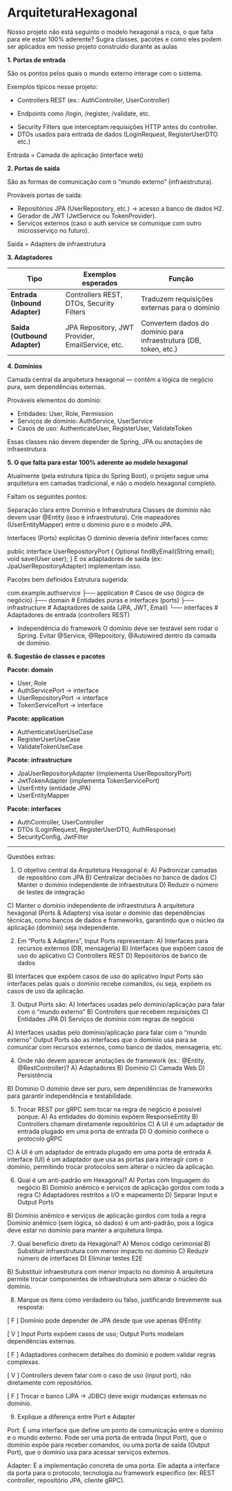 # ArquiteturaHexagonal

Nosso projeto não está seguinto o modelo hexagonal a risca, o que falta para ele estar 100% aderente?
Sugira classes, pacotes e como eles podem ser aplicados em nosso projeto construido durante as aulas

**1. Portas de entrada**

São os pontos pelos quais o mundo externo interage com o sistema.

Exemplos típicos nesse projeto:

- Controllers REST (ex.: AuthController, UserController)
* Endpoints como /login, /register, /validate, etc.

- Security Filters que interceptam requisições HTTP antes do controller.
- DTOs usados para entrada de dados (LoginRequest, RegisterUserDTO etc.)

 Entrada = Camada de aplicação (interface web)

**2. Portas de saída**

São as formas de comunicação com o “mundo externo” (infraestrutura).

Prováveis portas de saída:

- Repositórios JPA (UserRepository, etc.) → acesso a banco de dados H2.
- Gerador de JWT (JwtService ou TokenProvider).
- Serviços externos (caso o auth service se comunique com outro microsserviço no futuro).

 Saída = Adapters de infraestrutura

**3. Adaptadores**
   
| Tipo                          | Exemplos esperados                               | Função                                                           |
| ----------------------------- | ------------------------------------------------ | ---------------------------------------------------------------- |
| **Entrada (Inbound Adapter)** | Controllers REST, DTOs, Security Filters         | Traduzem requisições externas para o domínio                     |
| **Saída (Outbound Adapter)**  | JPA Repository, JWT Provider, EmailService, etc. | Convertem dados do domínio para infraestrutura (DB, token, etc.) |

**4. Domínios**

Camada central da arquitetura hexagonal — contém a lógica de negócio pura, sem dependências externas.

Prováveis elementos do domínio:
- Entidades: User, Role, Permission
- Serviços de domínio: AuthService, UserService
- Casos de uso: AuthenticateUser, RegisterUser, ValidateToken
  
 Essas classes não devem depender de Spring, JPA ou anotações de infraestrutura.

**5. O que falta para estar 100% aderente ao modelo hexagonal**

Atualmente (pela estrutura típica do Spring Boot), o projeto segue uma arquitetura em camadas tradicional, e não o modelo hexagonal completo.

Faltam os seguintes pontos:

Separação clara entre Domínio e Infraestrutura
 Classes de domínio não devem usar @Entity (isso é infraestrutura).
 Crie mapeadores (UserEntityMapper) entre o domínio puro e o modelo JPA.

Interfaces (Ports) explícitas
 O domínio deveria definir interfaces como:

public interface UserRepositoryPort {
    Optional<User> findByEmail(String email);
    void save(User user);
}
E os adaptadores de saída (ex: JpaUserRepositoryAdapter) implementam isso.

Pacotes bem definidos
Estrutura sugerida:

com.example.authservice
├── application       # Casos de uso (lógica de negócio)
├── domain            # Entidades puras e interfaces (ports)
├── infrastructure    # Adaptadores de saída (JPA, JWT, Email)
└── interfaces        # Adaptadores de entrada (controllers REST)

- Independência do framework
 O domínio deve ser testável sem rodar o Spring.
 Evitar @Service, @Repository, @Autowired dentro da camada de domínio.

**6. Sugestão de classes e pacotes**

**Pacote: domain**

* User, Role
* AuthServicePort → interface
* UserRepositoryPort → interface
* TokenServicePort → interface


**Pacote: application**

* AuthenticateUserUseCase
* RegisterUserUseCase
* ValidateTokenUseCase

**Pacote: infrastructure**

* JpaUserRepositoryAdapter (implementa UserRepositoryPort)
* JwtTokenAdapter (implementa TokenServicePort)
* UserEntity (entidade JPA)
* UserEntityMapper

**Pacote: interfaces**

* AuthController, UserController
* DTOs (LoginRequest, RegisterUserDTO, AuthResponse)
* SecurityConfig, JwtFilter
_________________________________________________________________________________________________________________

Questões extras:

1. O objetivo central da Arquitetura Hexagonal é:
A) Padronizar camadas de repositório com JPA
B) Centralizar decisões no banco de dados
C) Manter o domínio independente de infraestrutura
D) Reduzir o número de testes de integração

C) Manter o domínio independente de infraestrutura
A arquitetura hexagonal (Ports & Adapters) visa isolar o domínio das dependências técnicas, como bancos de dados e frameworks, garantindo que o núcleo da aplicação (domínio) seja independente.
 

2. Em “Ports & Adapters”, Input Ports representam:
A) Interfaces para recursos externos (DB, mensageria)
B) Interfaces que expõem casos de uso do aplicativo
C) Controllers REST
D) Repositórios de banco de dados

B) Interfaces que expõem casos de uso do aplicativo
Input Ports são interfaces pelas quais o domínio recebe comandos, ou seja, expõem os casos de uso da aplicação.

3. Output Ports são:
A) Interfaces usadas pelo domínio/aplicação para falar com o “mundo externo”
B) Controllers que recebem requisições
C) Entidades JPA
D) Serviços de domínio com regras de negócio

A) Interfaces usadas pelo domínio/aplicação para falar com o “mundo externo”
Output Ports são as interfaces que o domínio usa para se comunicar com recursos externos, como banco de dados, mensageria, etc.

4. Onde não devem aparecer anotações de framework (ex.: @Entity, @RestController)?
A) Adaptadores
B) Domínio
C) Camada Web
D) Persistência

B) Domínio
O domínio deve ser puro, sem dependências de frameworks para garantir independência e testabilidade. 

5. Trocar REST por gRPC sem tocar na regra de negócio é possível porque:
A) As entidades do domínio expõem ResponseEntity
B) Controllers chamam diretamente repositórios
C) A UI é um adaptador de entrada plugado em uma porta de entrada
D) O domínio conhece o protocolo gRPC

C) A UI é um adaptador de entrada plugado em uma porta de entrada
A interface (UI) é um adaptador que usa as portas para interagir com o domínio, permitindo trocar protocolos sem alterar o núcleo da aplicação.

6. Qual é um anti-padrão em Hexagonal?
A) Portas com linguagem do negócio
B) Domínio anêmico e serviços de aplicação gordos com toda a regra
C) Adaptadores restritos a I/O e mapeamento
D) Separar Input e Output Ports

B) Domínio anêmico e serviços de aplicação gordos com toda a regra
 Domínio anêmico (sem lógica, só dados) é um anti-padrão, pois a lógica deve estar no domínio para manter a arquitetura limpa.

7. Qual benefício direto da Hexagonal?
A) Menos código cerimonial
B) Substituir infraestrutura com menor impacto no domínio
C) Reduzir número de interfaces
D) Eliminar testes E2E

B) Substituir infraestrutura com menor impacto no domínio
A arquitetura permite trocar componentes de infraestrutura sem alterar o núcleo do domínio. 

8. Marque os itens como verdadeiro ou falso, justificando brevemente sua resposta:

[ F ] Domínio pode depender de JPA desde que use apenas @Entity.

[ V ] Input Ports expõem casos de uso; Output Ports modelam dependências externas.

[ F ] Adaptadores conhecem detalhes do domínio e podem validar regras complexas.

[ V ] Controllers devem falar com o caso de uso (input port), não diretamente com repositórios.

[ F ] Trocar o banco (JPA → JDBC) deve exigir mudanças extensas no domínio.

 
9. Explique a diferença entre Port e Adapter

Port:
É uma interface que define um ponto de comunicação entre o domínio e o mundo externo. Pode ser uma porta de entrada (Input Port), que o domínio expõe para receber comandos, ou uma porta de saída (Output Port), que o domínio usa para acessar serviços externos.

Adapter:
É a implementação concreta de uma porta. Ele adapta a interface da porta para o protocolo, tecnologia ou framework específico (ex: REST controller, repositório JPA, cliente gRPC).
